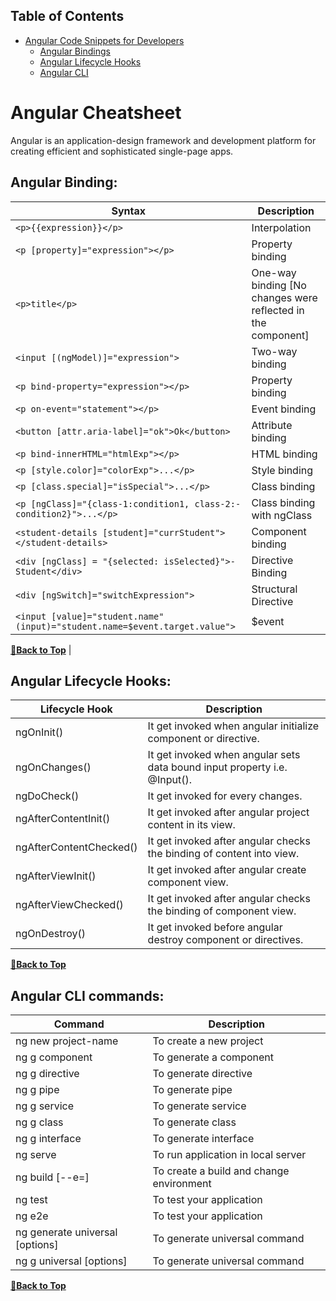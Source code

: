 ## Table of Contents

- [Angular Code Snippets for Developers](#angular-code-snippets-for-developers)
  - [Angular Bindings](#angular-bindings)
  - [Angular Lifecycle Hooks](#angular-lifecycle-hooks)
  - [Angular CLI](#angular-cli)

# Angular Cheatsheet

Angular is an application-design framework and development platform for creating efficient and sophisticated single-page apps.

## Angular Binding:

| Syntax                                                                          | Description                                                  |
| ------------------------------------------------------------------------------- | ------------------------------------------------------------ |
| `<p>{{expression}}</p>`                                                         | Interpolation                                                |
| `<p [property]="expression"></p>`                                               | Property binding                                             |
| `<p>title</p>`                                                                  | One-way binding [No changes were reflected in the component] |
| `<input [(ngModel)]="expression">`                                              | Two-way binding                                              |
| `<p bind-property="expression"></p>`                                            | Property binding                                             |
| `<p on-event="statement"></p>`                                                  | Event binding                                                |
| `<button [attr.a­ri­a-l­abe­l]=­"­ok">­Ok<­/bu­tto­n>`                          | Attribute binding                                            |
| `<p bind-innerHTML="htmlExp"></p>`                                              | HTML binding                                                 |
| `<p [style.color]="colorExp">...</p>`                                           | Style binding                                                |
| `<p [class.special]="isSpecial">...</p>`                                        | Class binding                                                |
| `<p [ngClass]="{class­-­1:­co­nd­it­ion­1, class­-­2:­co­nd­it­ion­2}">...</p>` | Class binding with ngClass                                   |
| `<student-details [student]="currStudent"></student-details>`                   | Component binding                                            |
| `<div [ngClass] = "­{se­lected: isSele­cte­d}">­Student<­/di­v>`                | Directive Binding                                            |
| `<div [ngSwitch]="switchExpression">`                                           | Structural Directive                                         |
| `<input [value]="student.name" (input)="student.name=$event.target.value">`     | $event                                                       |

**[🔼Back to Top](#table-of-contents)**
|

## Angular Lifecycle Hooks:

| Lifecycle Hook          | Description                                                               |
| ----------------------- | ------------------------------------------------------------------------- |
| ngOnInit()              | It get invoked when angular initialize component or directive.            |
| ngOnChanges()           | It get invoked when angular sets data bound input property i.e. @Input(). |
| ngDoCheck()             | It get invoked for every changes.                                         |
| ngAfterContentInit()    | It get invoked after angular project content in its view.                 |
| ngAfterContentChecked() | It get invoked after angular checks the binding of content into view.     |
| ngAfterViewInit()       | It get invoked after angular create component view.                       |
| ngAfterViewChecked()    | It get invoked after angular checks the binding of component view.        |
| ngOnDestroy()           | It get invoked before angular destroy component or directives.            |

**[🔼Back to Top](#table-of-contents)**

## Angular CLI commands:

| Command                         | Description                              |
| ------------------------------- | ---------------------------------------- |
| ng new project-name             | To create a new project                  |
| ng g component <name>           | To generate a component                  |
| ng g directive <name>           | To generate directive                    |
| ng g pipe <name>                | To generate pipe                         |
| ng g service <name>             | To generate service                      |
| ng g class <name>               | To generate class                        |
| ng g interface <name>           | To generate interface                    |
| ng serve                        | To run application in local server       |
| ng build [--e=<name>]           | To create a build and change environment |
| ng test                         | To test your application                 |
| ng e2e                          | To test your application                 |
| ng generate universal [options] | To generate universal command            |
| ng g universal [options]        | To generate universal command            |

**[🔼Back to Top](#table-of-contents)**
